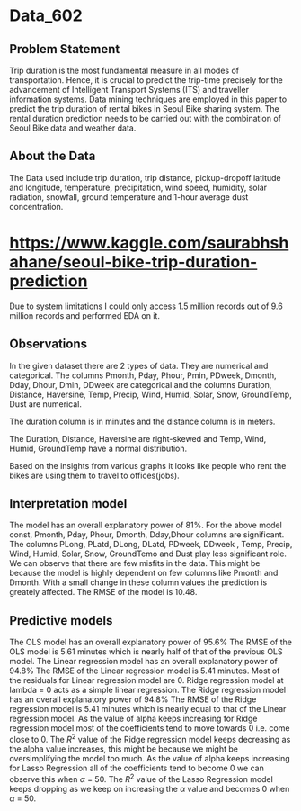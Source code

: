# Data_602

## Problem Statement
Trip duration is the most fundamental measure in all modes of transportation. Hence, it is crucial to predict the trip-time precisely for the advancement of Intelligent 
Transport Systems (ITS) and traveller information systems. Data mining techniques are employed in this paper to predict the trip duration of rental bikes in Seoul Bike sharing system. The rental duration prediction needs to be carried out with the combination of Seoul Bike data and weather data.

## About the Data
The Data used include trip duration, trip distance, pickup-dropoff latitude and longitude, temperature, precipitation, wind speed, humidity, solar radiation, snowfall, 
ground temperature and 1-hour average dust concentration.

# https://www.kaggle.com/saurabhshahane/seoul-bike-trip-duration-prediction

Due to system limitations I could only access 1.5 million records out of 9.6 million records and performed EDA on it.

## Observations
In the given dataset there are 2 types of data. They are numerical and categorical. The columns Pmonth, Pday, Phour, Pmin, PDweek, Dmonth, Dday, Dhour, Dmin, DDweek are categorical and the columns Duration, Distance, Haversine, Temp, Precip, Wind, Humid, Solar, Snow, GroundTemp, Dust are numerical.

The duration column is in minutes and the distance column is in meters.

The Duration, Distance, Haversine are right-skewed and Temp, Wind, Humid, GroundTemp have a normal distribution.

Based on the insights from various graphs it looks like people who rent the bikes are using them to travel to offices(jobs).

## Interpretation model
The model has an overall explanatory power of 81%.
For the above model const, Pmonth, Pday, Phour, Dmonth, Dday,Dhour columns are significant.
The columns PLong, PLatd, DLong, DLatd, PDweek, DDweek , Temp, Precip, Wind, Humid, Solar, Snow, GroundTemo and Dust play less significant role.
We can observe that there are few misfits in the data. This might be because the model is highly dependent on few columns like Pmonth and Dmonth. With a small change in these column values the prediction is greately affected.
The RMSE of the model is 10.48.

## Predictive models
The OLS model has an overall explanatory power of 95.6%
The RMSE of the OLS model is 5.61 minutes which is nearly half of that of the previous OLS model.
The Linear regression model has an overall explanatory power of 94.8%
The RMSE of the Linear regression model is 5.41 minutes.
Most of the residuals for Linear regression model are 0.
Ridge regression model at lambda = 0 acts as a simple linear regression.
The Ridge regression model has an overall explanatory power of 94.8%
The RMSE of the Ridge regression model is 5.41 minutes which is nearly equal to that of the Linear regression model.
As the value of alpha keeps increasing for Ridge regression model most of the coefficients tend to move towards 0 i.e. come close to 0.
The $R^2$ value of the Ridge regression model keeps decreasing as the alpha value increases, this might be because we might be oversimplifying the model too much.
As the value of alpha keeps increasing for Lasso Regression all of the coefficients tend to become 0 we can observe this when $\alpha$ = 50.
The $R^2$ value of the Lasso Regression model keeps dropping as we keep on increasing the $\alpha$ value and becomes 0 when $\alpha$ = 50.
